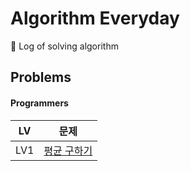 # Algorithm Everyday
🥊 Log of solving algorithm

## Problems

#### Programmers

|LV| 문제                                                                           |
|----|------------------------------------------------------------------------------|
| LV1 | [평균 구하기](https://school.programmers.co.kr/learn/courses/30/lessons/12944)    |